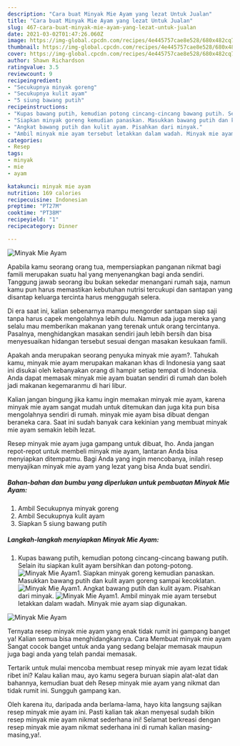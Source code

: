 ```yaml
---
description: "Cara buat Minyak Mie Ayam yang lezat Untuk Jualan"
title: "Cara buat Minyak Mie Ayam yang lezat Untuk Jualan"
slug: 467-cara-buat-minyak-mie-ayam-yang-lezat-untuk-jualan
date: 2021-03-02T01:47:26.060Z
image: https://img-global.cpcdn.com/recipes/4e445757cae8e528/680x482cq70/minyak-mie-ayam-foto-resep-utama.jpg
thumbnail: https://img-global.cpcdn.com/recipes/4e445757cae8e528/680x482cq70/minyak-mie-ayam-foto-resep-utama.jpg
cover: https://img-global.cpcdn.com/recipes/4e445757cae8e528/680x482cq70/minyak-mie-ayam-foto-resep-utama.jpg
author: Shawn Richardson
ratingvalue: 3.5
reviewcount: 9
recipeingredient:
- "Secukupnya minyak goreng"
- "Secukupnya kulit ayam"
- "5 siung bawang putih"
recipeinstructions:
- "Kupas bawang putih, kemudian potong cincang-cincang bawang putih. Selain itu siapkan kulit ayam bersihkan dan potong-potong."
- "Siapkan minyak goreng kemudian panaskan. Masukkan bawang putih dan kulit ayam goreng sampai kecoklatan."
- "Angkat bawang putih dan kulit ayam. Pisahkan dari minyak."
- "Ambil minyak mie ayam tersebut letakkan dalam wadah. Minyak mie ayam siap digunakan."
categories:
- Resep
tags:
- minyak
- mie
- ayam

katakunci: minyak mie ayam 
nutrition: 169 calories
recipecuisine: Indonesian
preptime: "PT27M"
cooktime: "PT38M"
recipeyield: "1"
recipecategory: Dinner

---
```



![Minyak Mie Ayam](https://img-global.cpcdn.com/recipes/4e445757cae8e528/680x482cq70/minyak-mie-ayam-foto-resep-utama.jpg)

Apabila kamu seorang orang tua, mempersiapkan panganan nikmat bagi famili merupakan suatu hal yang menyenangkan bagi anda sendiri. Tanggung jawab seorang ibu bukan sekedar menangani rumah saja, namun kamu pun harus memastikan kebutuhan nutrisi tercukupi dan santapan yang disantap keluarga tercinta harus menggugah selera.

Di era  saat ini, kalian sebenarnya mampu mengorder santapan siap saji tanpa harus capek mengolahnya lebih dulu. Namun ada juga mereka yang selalu mau memberikan makanan yang terenak untuk orang tercintanya. Pasalnya, menghidangkan masakan sendiri jauh lebih bersih dan bisa menyesuaikan hidangan tersebut sesuai dengan masakan kesukaan famili. 



Apakah anda merupakan seorang penyuka minyak mie ayam?. Tahukah kamu, minyak mie ayam merupakan makanan khas di Indonesia yang saat ini disukai oleh kebanyakan orang di hampir setiap tempat di Indonesia. Anda dapat memasak minyak mie ayam buatan sendiri di rumah dan boleh jadi makanan kegemaranmu di hari libur.

Kalian jangan bingung jika kamu ingin memakan minyak mie ayam, karena minyak mie ayam sangat mudah untuk ditemukan dan juga kita pun bisa mengolahnya sendiri di rumah. minyak mie ayam bisa dibuat dengan beraneka cara. Saat ini sudah banyak cara kekinian yang membuat minyak mie ayam semakin lebih lezat.

Resep minyak mie ayam juga gampang untuk dibuat, lho. Anda jangan repot-repot untuk membeli minyak mie ayam, lantaran Anda bisa menyiapkan ditempatmu. Bagi Anda yang ingin mencobanya, inilah resep menyajikan minyak mie ayam yang lezat yang bisa Anda buat sendiri.

<!--inarticleads1-->

##### Bahan-bahan dan bumbu yang diperlukan untuk pembuatan Minyak Mie Ayam:

1. Ambil Secukupnya minyak goreng
1. Ambil Secukupnya kulit ayam
1. Siapkan 5 siung bawang putih




<!--inarticleads2-->

##### Langkah-langkah menyiapkan Minyak Mie Ayam:

1. Kupas bawang putih, kemudian potong cincang-cincang bawang putih. Selain itu siapkan kulit ayam bersihkan dan potong-potong.
<img src="https://img-global.cpcdn.com/steps/966334a75451f4b2/160x128cq70/minyak-mie-ayam-langkah-memasak-1-foto.jpg" alt="Minyak Mie Ayam">1. Siapkan minyak goreng kemudian panaskan. Masukkan bawang putih dan kulit ayam goreng sampai kecoklatan.
<img src="https://img-global.cpcdn.com/steps/052d7c30f6c13cbd/160x128cq70/minyak-mie-ayam-langkah-memasak-2-foto.jpg" alt="Minyak Mie Ayam">1. Angkat bawang putih dan kulit ayam. Pisahkan dari minyak.
<img src="https://img-global.cpcdn.com/steps/500cbec0839cbb44/160x128cq70/minyak-mie-ayam-langkah-memasak-3-foto.jpg" alt="Minyak Mie Ayam">1. Ambil minyak mie ayam tersebut letakkan dalam wadah. Minyak mie ayam siap digunakan.
<img src="https://img-global.cpcdn.com/steps/9b356465bc59c823/160x128cq70/minyak-mie-ayam-langkah-memasak-4-foto.jpg" alt="Minyak Mie Ayam">



Ternyata resep minyak mie ayam yang enak tidak rumit ini gampang banget ya! Kalian semua bisa menghidangkannya. Cara Membuat minyak mie ayam Sangat cocok banget untuk anda yang sedang belajar memasak maupun juga bagi anda yang telah pandai memasak.

Tertarik untuk mulai mencoba membuat resep minyak mie ayam lezat tidak ribet ini? Kalau kalian mau, ayo kamu segera buruan siapin alat-alat dan bahannya, kemudian buat deh Resep minyak mie ayam yang nikmat dan tidak rumit ini. Sungguh gampang kan. 

Oleh karena itu, daripada anda berlama-lama, hayo kita langsung sajikan resep minyak mie ayam ini. Pasti kalian tak akan menyesal sudah bikin resep minyak mie ayam nikmat sederhana ini! Selamat berkreasi dengan resep minyak mie ayam nikmat sederhana ini di rumah kalian masing-masing,ya!.

